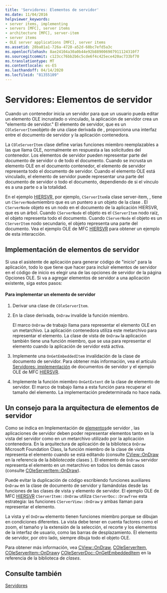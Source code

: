 ```yaml
---
title: 'Servidores: Elementos de servidor'
ms.date: 11/04/2016
helpviewer_keywords:
- server items, implementing
- servers [MFC], server items
- architecture [MFC], server-item
- server items
- OLE server applications [MFC], server items
ms.assetid: 28ba81a1-726a-4728-a52d-68bc7efd5a3c
ms.openlocfilehash: 8ae24104a30a0b44e92b889006907911124310f7
ms.sourcegitcommit: c123cc76bb2b6c5cde6f4c425ece420ac733bf70
ms.translationtype: MT
ms.contentlocale: es-ES
ms.lasthandoff: 04/14/2020
ms.locfileid: "81355109"
---
```

# <a name="servers-server-items"></a>Servidores: Elementos de servidor

Cuando un contenedor inicia un servidor para que un usuario pueda editar un elemento OLE incrustado o vinculado, la aplicación de servidor crea un "elemento de servidor." El elemento de servidor, que es un `COleServerItem`objeto de una clase derivada de , proporciona una interfaz entre el documento de servidor y la aplicación contenedora.

La `COleServerItem` clase define varias funciones miembro reemplazables a las que llama OLE, normalmente en respuesta a las solicitudes del contenedor. Los elementos de servidor pueden representar parte del documento de servidor o de todo el documento. Cuando se incrusta un elemento OLE en el documento contenedor, el elemento de servidor representa todo el documento de servidor. Cuando el elemento OLE está vinculado, el elemento de servidor puede representar una parte del documento de servidor o todo el documento, dependiendo de si el vínculo es a una parte o a la totalidad.

En el ejemplo [HIERSVR,](../overview/visual-cpp-samples.md) por ejemplo, `CServerItem`la clase server-item, , tiene un `CServerNode`miembro que es un puntero a un objeto de la clase . El `CServerNode` objeto es un nodo en el documento de la aplicación HIERSVR, que es un árbol. Cuando `CServerNode` el objeto es el `CServerItem` nodo raíz, el objeto representa todo el documento. Cuando `CServerNode` el objeto es un `CServerItem` nodo secundario, el objeto representa una parte del documento. Vea el ejemplo OLE de MFC [HIERSVR](../overview/visual-cpp-samples.md) para obtener un ejemplo de esta interacción.

## <a name="implementing-server-items"></a><a name="_core_implementing_server_items"></a>Implementación de elementos de servidor

Si usa el asistente de aplicación para generar código de "inicio" para la aplicación, todo lo que tiene que hacer para incluir elementos de servidor en el código de inicio es elegir una de las opciones de servidor de la página Opciones OLE. Si va a agregar elementos de servidor a una aplicación existente, siga estos pasos:

#### <a name="to-implement-a-server-item"></a>Para implementar un elemento de servidor

1. Derivar una clase de `COleServerItem`.

1. En la clase derivada, `OnDraw` invalide la función miembro.

   El marco `OnDraw` de trabajo llama para representar el elemento OLE en un metarchivo. La aplicación contenedora utiliza este metarchivo para representar el elemento. La clase de vista de `OnDraw` la aplicación también tiene una función miembro, que se usa para representar el elemento cuando la aplicación de servidor está activa.

1. Implemente una `OnGetEmbeddedItem` invalidación de la clase de documento de servidor. Para obtener más información, vea el artículo [Servidores: implementación](../mfc/servers-implementing-server-documents.md) de documentos de servidor y el ejemplo OLE de MFC [HIERSVR](../overview/visual-cpp-samples.md).

1. Implemente la función miembro `OnGetExtent` de la clase de elemento de servidor. El marco de trabajo llama a esta función para recuperar el tamaño del elemento. La implementación predeterminada no hace nada.

## <a name="a-tip-for-server-item-architecture"></a><a name="_core_a_tip_for_server.2d.item_architecture"></a>Un consejo para la arquitectura de elementos de servidor

Como se indica en Implementación de [elementos](#_core_implementing_server_items)de servidor , las aplicaciones de servidor deben poder representar elementos tanto en la vista del servidor como en un metarchivo utilizado por la aplicación contenedora. En la arquitectura de aplicación de la biblioteca `OnDraw` Microsoft Foundation Class, la función miembro de la clase de vista representa el elemento cuando se está editando (consulte [CView::OnDraw](../mfc/reference/cview-class.md#ondraw) en la referencia de la *biblioteca*de clases ). El elemento de `OnDraw` servidor representa el elemento en un metarchivo en todos los demás casos (consulte [COleServerItem::OnDraw](../mfc/reference/coleserveritem-class.md#ondraw)).

Puede evitar la duplicación de código escribiendo funciones auxiliares `OnDraw` en la clase de documento de servidor y llamándolas desde las funciones de las clases de vista y elemento de servidor. El ejemplo OLE de MFC [HIERSVR](../overview/visual-cpp-samples.md) `CServerItem::OnDraw` utiliza `CServerDoc::DrawTree` esta estrategia: las funciones `CServerView::OnDraw` y ambas llaman para representar el elemento.

La vista y el `OnDraw` elemento tienen funciones miembro porque se dibujan en condiciones diferentes. La vista debe tener en cuenta factores como el zoom, el tamaño y la extensión de la selección, el recorte y los elementos de la interfaz de usuario, como las barras de desplazamiento. El elemento de servidor, por otro lado, siempre dibuja todo el objeto OLE.

Para obtener más información, vea [CView::OnDraw](../mfc/reference/cview-class.md#ondraw), [COleServerItem](../mfc/reference/coleserveritem-class.md), [COleServerItem::OnDraw](../mfc/reference/coleserveritem-class.md#ondraw)y [COleServerDoc::OnGetEmbeddedItem](../mfc/reference/coleserverdoc-class.md#ongetembeddeditem) en la referencia de la biblioteca de *clases*.

## <a name="see-also"></a>Consulte también

[Servidores](../mfc/servers.md)
